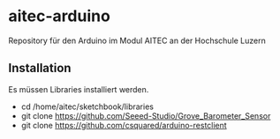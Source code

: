 # aitec-arduino
Repository für den Arduino im Modul AITEC an der Hochschule Luzern

## Installation
Es müssen Libraries installiert werden.

- cd /home/aitec/sketchbook/libraries
- git clone https://github.com/Seeed-Studio/Grove_Barometer_Sensor
- git clone https://github.com/csquared/arduino-restclient

